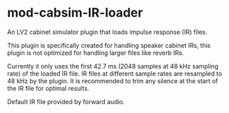 # mod-cabsim-IR-loader

An LV2 cabinet simulator plugin that loads impulse response (IR) files.

This plugin is specifically created for handling speaker cabinet IRs,
this plugin is not optimized for handling larger files like reverb IRs.

Currently it only uses the first 42.7 ms (2048 samples at 48 kHz sampling rate) of the loaded IR file.
IR files at different sample rates are resampled to 48 kHz by the plugin.
It is recommended to trim any silence at the start of the IR file for optimal results.

Default IR file provided by forward audio.
